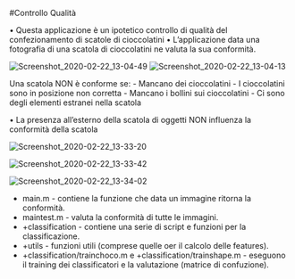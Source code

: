 #Controllo Qualità

• Questa applicazione è un ipotetico controllo di qualità del
  confezionamento di scatole di cioccolatini
• L’applicazione data una fotografia di una scatola di cioccolatini ne valuta la sua
  conformità.
  
  ![Screenshot_2020-02-22_13-04-49](/uploads/72bd6c4de0328afff35c30a5ed853233/Screenshot_2020-02-22_13-04-49.png)
  ![Screenshot_2020-02-22_13-04-13](/uploads/c7617b95df26fc7258b057b2d624ff52/Screenshot_2020-02-22_13-04-13.png)

Una scatola NON è conforme se:
    - Mancano dei cioccolatini
    - I cioccolatini sono in posizione non corretta
    - Mancano i bollini sui cioccolatini
    - Ci sono degli elementi estranei nella scatola
    
• La presenza all’esterno della scatola di oggetti NON influenza la conformità
  della scatola
 
  ![Screenshot_2020-02-22_13-33-20](/uploads/d85e5c62f9a99fb657c8244372396de0/Screenshot_2020-02-22_13-33-20.png)

  ![Screenshot_2020-02-22_13-33-42](/uploads/055a150155b3e1bf9d0c65d219fe9b24/Screenshot_2020-02-22_13-33-42.png)

  ![Screenshot_2020-02-22_13-34-02](/uploads/6ace75d0029814abd608c024d4b4aae7/Screenshot_2020-02-22_13-34-02.png)

  
* main.m - contiene la funzione che data un immagine ritorna la conformità.
* maintest.m - valuta la conformità di tutte le immagini.
* +classification - contiene una serie di script e funzioni per la classificazione.
* +utils - funzioni utili (comprese quelle oer il calcolo delle features).
* +classification/trainchoco.m e +classification/trainshape.m - eseguono il training dei classificatori e la valutazione (matrice di confuzione).
